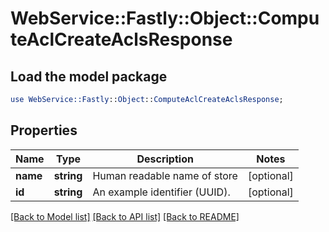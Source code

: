 # WebService::Fastly::Object::ComputeAclCreateAclsResponse

## Load the model package
```perl
use WebService::Fastly::Object::ComputeAclCreateAclsResponse;
```

## Properties
Name | Type | Description | Notes
------------ | ------------- | ------------- | -------------
**name** | **string** | Human readable name of store | [optional] 
**id** | **string** | An example identifier (UUID). | [optional] 

[[Back to Model list]](../README.md#documentation-for-models) [[Back to API list]](../README.md#documentation-for-api-endpoints) [[Back to README]](../README.md)


